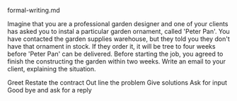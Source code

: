 formal-writing.md

Imagine that you are a professional garden designer and one of your clients has asked you to instal a particular garden ornament, called 'Peter Pan'. You have contacted the garden supplies warehouse, but they told you they don't have that ornament in stock. If they order it, it will be tree to four weeks before 'Peter Pan' can be delivered. 
Before starting the job, you agreed to finish the constructing the garden within two weeks. Write an email to your client, explaining the situation.

Greet
Restate the contract
Out line the problem
Give solutions
Ask for input
Good bye and ask for a reply